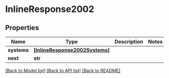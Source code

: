 # InlineResponse2002


## Properties
Name | Type | Description | Notes
------------ | ------------- | ------------- | -------------
**systems** | [**[InlineResponse2002Systems]**](InlineResponse2002Systems.md) |  | 
**next** | **str** |  | 

[[Back to Model list]](../README.md#documentation-for-models) [[Back to API list]](../README.md#documentation-for-api-endpoints) [[Back to README]](../README.md)


